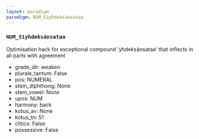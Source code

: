 ```yaml
---
layout: paradigm
paradigm: NUM_51yhdeksänsataa
---
```

### ` NUM_51yhdeksänsataa `

Optimisation hack for exceptional compound ’yhdeksänsataa’ that inflects in all parts with agreement
* grade_dir: weaken
* plurale_tantum: False
* pos: NUMERAL
* stem_diphthong: None
* stem_vowel: None
* upos: NUM
* harmony: back
* kotus_av: None
* kotus_tn: 51
* clitics: False
* possessive: False
